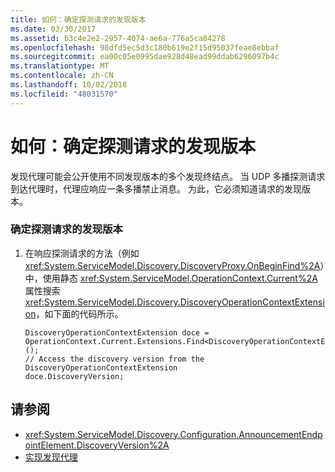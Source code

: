```yaml
---
title: 如何：确定探测请求的发现版本
ms.date: 03/30/2017
ms.assetid: b3c4e2e2-2957-4074-ae6a-776a5ca84278
ms.openlocfilehash: 98dfd5ec5d3c180b619e2f15d95037feae8ebbaf
ms.sourcegitcommit: ea00c05e0995dae928d48ead99ddab6296097b4c
ms.translationtype: MT
ms.contentlocale: zh-CN
ms.lasthandoff: 10/02/2018
ms.locfileid: "48031570"
---
```

# <a name="how-todetermine-the-discovery-version-of-a-probe-request"></a>如何：确定探测请求的发现版本
发现代理可能会公开使用不同发现版本的多个发现终结点。 当 UDP 多播探测请求到达代理时，代理应响应一条多播禁止消息。 为此，它必须知道请求的发现版本。  
  
### <a name="to-determine-the-discovery-version-of-a-probe-request"></a>确定探测请求的发现版本  
  
1.  在响应探测请求的方法（例如 <xref:System.ServiceModel.Discovery.DiscoveryProxy.OnBeginFind%2A>）中，使用静态 <xref:System.ServiceModel.OperationContext.Current%2A> 属性搜索  <xref:System.ServiceModel.Discovery.DiscoveryOperationContextExtension>，如下面的代码所示。  
  
    ```  
    DiscoveryOperationContextExtension doce = OperationContext.Current.Extensions.Find<DiscoveryOperationContextExtension>();  
    // Access the discovery version from the DiscoveryOperationContextExtension  
    doce.DiscoveryVersion;  
    ```  
  
## <a name="see-also"></a>请参阅  

- <xref:System.ServiceModel.Discovery.Configuration.AnnouncementEndpointElement.DiscoveryVersion%2A>  
- [实现发现代理](../../../../docs/framework/wcf/feature-details/implementing-a-discovery-proxy.md)  